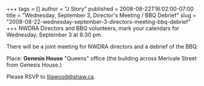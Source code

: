 +++
tags = []
author = "J Story"
published = 2008-08-22T16:02:00-07:00
title = "Wednesday, September 3, Director's Meeting / BBQ Debrief"
slug = "2008-08-22-wednesday-september-3-directors-meeting-bbq-debrief"
+++
NWDRA Directors and BBQ volunteers, mark your calendars for Wednesday,
September 3 at 6:30 pm.  
  
There will be a joint meeting for NWDRA directors and a debrief of the
BBQ.  
  
Place: <span style="font-weight: bold;">Genesis House</span> "Queens"
office (the building across Merivale Street from Genesis House.)  
  
Please RSVP to lilawood@shaw.ca.
